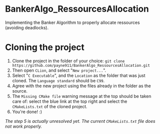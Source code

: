 # BankerAlgo_RessourcesAllocation
Implementing the Banker Algorithm to properly allocate ressources (avoiding deadlocks).

# Cloning the project

1. Clone the project in the folder of your choice: `git clone https://github.com/payne911/BankerAlgo_RessourcesAllocation.git`
2. Then open `CLion`, and select "`New project...`".
3. Select "`C Executable`", and the `Location` as the folder that was just cloned. The `Language standard` should be `C99`.
4. Agree with the new project using the files already in the folder as the source.
5. The `Missing CMake file` warning message at the top should be taken care of: select the blue link at the top right and select the `CMakeLists.txt` of the cloned project.
6. You're done! :)

*The step 5 is actually unresolved yet. The current `CMakeLists.txt` file does not work properly.*